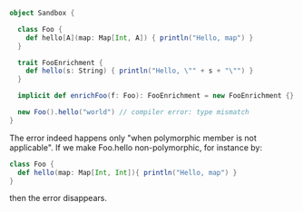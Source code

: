 ```scala
object Sandbox {

  class Foo {
    def hello[A](map: Map[Int, A]) { println("Hello, map") }
  }

  trait FooEnrichment {
    def hello(s: String) { println("Hello, \"" + s + "\"") }
  }

  implicit def enrichFoo(f: Foo): FooEnrichment = new FooEnrichment {}

  new Foo().hello("world") // compiler error: type mismatch
}
```
The error indeed happens only "when polymorphic member is not applicable". If we make Foo.hello non-polymorphic, for instance by:
```scala
class Foo {
  def hello(map: Map[Int, Int]){ println("Hello, map") }
}
```
then the error disappears.
